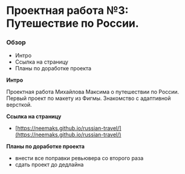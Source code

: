 # Проектная работа №3: Путешествие по России.

### Обзор
* Интро
* Ссылка на страницу
* Планы по доработке проекта

**Интро**

Проектная работа Михайлова Максима о путешествии по России.
Первый проект по макету из Фигмы.
Знакомство с адаптивной версткой.

**Ссылка на страницу**

* [https://neemaks.github.io/russian-travel/](https://neemaks.github.io/russian-travel/)

**Планы по доработке проекта**

* внести все поправки ревьювера cо второго раза
* сдать проект до дедлайна

